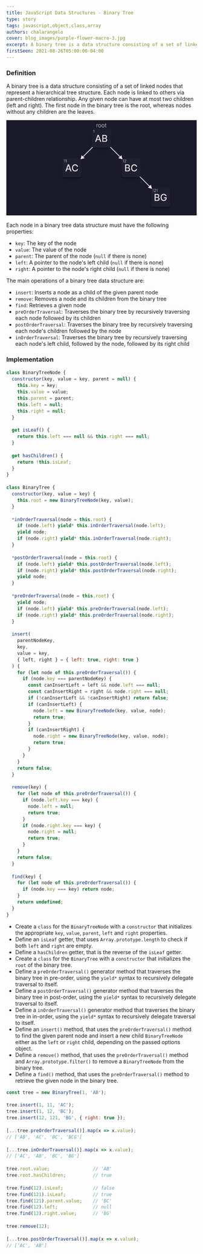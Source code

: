 ```yaml
---
title: JavaScript Data Structures - Binary Tree
type: story
tags: javascript,object,class,array
authors: chalarangelo
cover: blog_images/purple-flower-macro-3.jpg
excerpt: A binary tree is a data structure consisting of a set of linked nodes representing a hierarchical tree structure, in which each node can have at most two children.
firstSeen: 2021-08-26T05:00:00-04:00
---
```


### Definition

A binary tree is a data structure consisting of a set of linked nodes that represent a hierarchical tree structure. Each node is linked to others via parent-children relationship. Any given node can have at most two children (left and right). The first node in the binary tree is the root, whereas nodes without any children are the leaves.

![JavaScript Binary Tree visualization](./blog_images/ds-binary-tree.png)

Each node in a binary tree data structure must have the following properties:

- `key`: The key of the node
- `value`: The value of the node
- `parent`: The parent of the node (`null` if there is none)
- `left`: A pointer to the node's left child (`null` if there is none)
- `right`: A pointer to the node's right child (`null` if there is none)

The main operations of a binary tree data structure are:

- `insert`: Inserts a node as a child of the given parent node
- `remove`: Removes a node and its children from the binary tree
- `find`: Retrieves a given node
- `preOrderTraversal`: Traverses the binary tree by recursively traversing each node followed by its children
- `postOrderTraversal`: Traverses the binary tree by recursively traversing each node's children followed by the node
- `inOrderTraversal`: Traverses the binary tree by recursively traversing each node's left child, followed by the node, followed by its right child

### Implementation

```js
class BinaryTreeNode {
  constructor(key, value = key, parent = null) {
    this.key = key;
    this.value = value;
    this.parent = parent;
    this.left = null;
    this.right = null;
  }

  get isLeaf() {
    return this.left === null && this.right === null;
  }

  get hasChildren() {
    return !this.isLeaf;
  }
}

class BinaryTree {
  constructor(key, value = key) {
    this.root = new BinaryTreeNode(key, value);
  }

  *inOrderTraversal(node = this.root) {
    if (node.left) yield* this.inOrderTraversal(node.left);
    yield node;
    if (node.right) yield* this.inOrderTraversal(node.right);
  }

  *postOrderTraversal(node = this.root) {
    if (node.left) yield* this.postOrderTraversal(node.left);
    if (node.right) yield* this.postOrderTraversal(node.right);
    yield node;
  }

  *preOrderTraversal(node = this.root) {
    yield node;
    if (node.left) yield* this.preOrderTraversal(node.left);
    if (node.right) yield* this.preOrderTraversal(node.right);
  }

  insert(
    parentNodeKey,
    key,
    value = key,
    { left, right } = { left: true, right: true }
  ) {
    for (let node of this.preOrderTraversal()) {
      if (node.key === parentNodeKey) {
        const canInsertLeft = left && node.left === null;
        const canInsertRight = right && node.right === null;
        if (!canInsertLeft && !canInsertRight) return false;
        if (canInsertLeft) {
          node.left = new BinaryTreeNode(key, value, node);
          return true;
        }
        if (canInsertRight) {
          node.right = new BinaryTreeNode(key, value, node);
          return true;
        }
      }
    }
    return false;
  }

  remove(key) {
    for (let node of this.preOrderTraversal()) {
      if (node.left.key === key) {
        node.left = null;
        return true;
      }
      if (node.right.key === key) {
        node.right = null;
        return true;
      }
    }
    return false;
  }

  find(key) {
    for (let node of this.preOrderTraversal()) {
      if (node.key === key) return node;
    }
    return undefined;
  }
}
```

- Create a `class` for the `BinaryTreeNode` with a `constructor` that initializes the appropriate `key`, `value`, `parent`, `left` and `right` properties.
- Define an `isLeaf` getter, that uses `Array.prototype.length` to check if both `left` and `right` are empty.
- Define a `hasChildren` getter, that is the reverse of the `isLeaf` getter.
- Create a `class` for the `BinaryTree` with a `constructor` that initializes the `root` of the binary tree.
- Define a `preOrderTraversal()` generator method that traverses the binary tree in pre-order, using the `yield*` syntax to recursively delegate traversal to itself.
- Define a `postOrderTraversal()` generator method that traverses the binary tree in post-order, using the `yield*` syntax to recursively delegate traversal to itself.
- Define a `inOrderTraversal()` generator method that traverses the binary tree in in-order, using the `yield*` syntax to recursively delegate traversal to itself.
- Define an `insert()` method, that uses the `preOrderTraversal()` method to find the given parent node and insert a new child `BinaryTreeNode` either as the `left` or `right` child, depending on the passed options object.
- Define a `remove()` method, that uses the `preOrderTraversal()` method and `Array.prototype.filter()` to remove a `BinaryTreeNode` from the binary tree.
- Define a `find()` method, that uses the `preOrderTraversal()` method to retrieve the given node in the binary tree.

```js
const tree = new BinaryTree(1, 'AB');

tree.insert(1, 11, 'AC');
tree.insert(1, 12, 'BC');
tree.insert(12, 121, 'BG', { right: true });

[...tree.preOrderTraversal()].map(x => x.value);
// ['AB', 'AC', 'BC', 'BCG']

[...tree.inOrderTraversal()].map(x => x.value);
// ['AC', 'AB', 'BC', 'BG']

tree.root.value;                // 'AB'
tree.root.hasChildren;          // true

tree.find(12).isLeaf;           // false
tree.find(121).isLeaf;          // true
tree.find(121).parent.value;    // 'BC'
tree.find(12).left;             // null
tree.find(12).right.value;      // 'BG'

tree.remove(12);

[...tree.postOrderTraversal()].map(x => x.value);
// ['AC', 'AB']
```
